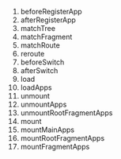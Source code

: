 1. beforeRegisterApp
1. afterRegisterApp
1. matchTree
1. matchFragment
1. matchRoute
1. reroute
1. beforeSwitch
1. afterSwitch
1. load
1. loadApps
1. unmount
1. unmountApps
1. unmountRootFragmentApps
1. mount
1. mountMainApps
1. mountRootFragmentApps
1. mountFragmentApps